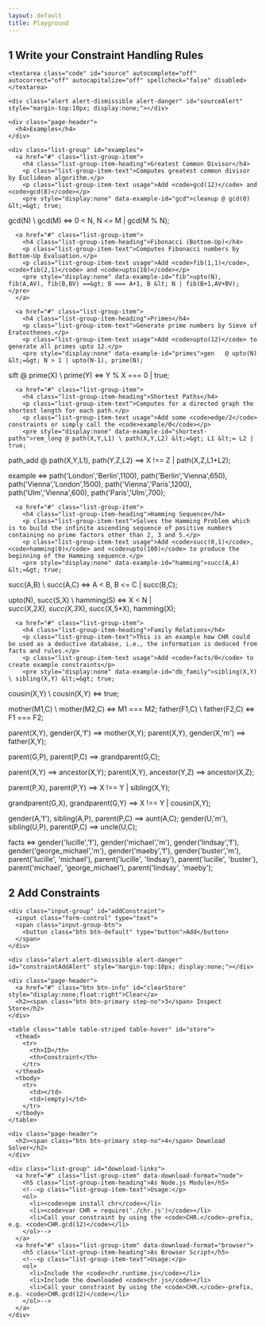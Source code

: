 ```yaml
---
layout: default
title: Playground
---
```


<div class="row page-header">
  <div class="col-lg-7">
    <div class="page-header">
      <h2><span class="btn btn-primary step-no">1</span> Write your Constraint Handling Rules</h2>
    </div>

    <textarea class="code" id="source" autocomplete="off" autocorrect="off" autocapitalize="off" spellcheck="false" disabled></textarea>

    <div class="alert alert-dismissible alert-danger" id="sourceAlert" style="margin-top:10px; display:none;"></div>

    <div class="page-header">
      <h4>Examples</h4>
    </div>

    <div class="list-group" id="examples">
      <a href="#" class="list-group-item">
        <h4 class="list-group-item-heading">Greatest Common Divisor</h4>
        <p class="list-group-item-text">Computes greatest common divisor by Euclidean algorithm.</p>
        <p class="list-group-item-text usage">Add <code>gcd(12)</code> and <code>gcd(8)</code></p>
        <pre style="display:none" data-example-id="gcd">cleanup @ gcd(0) &lt;=&gt; true;
gcd(N) \ gcd(M) &lt;=&gt; 0 &lt; N, N &lt;= M | gcd(M % N);</pre>
      </a>

      <a href="#" class="list-group-item">
        <h4 class="list-group-item-heading">Fibonacci (Bottom-Up)</h4>
        <p class="list-group-item-text">Computes Fibonacci numbers by Bottom-Up Evaluation.</p>
        <p class="list-group-item-text usage">Add <code>fib(1,1)</code>, <code>fib(2,1)</code> and <code>upto(10)</code></p>
        <pre style="display:none" data-example-id="fib">upto(N), fib(A,AV), fib(B,BV) ==&gt; B === A+1, B &lt; N | fib(B+1,AV+BV);</pre>
      </a>

      <a href="#" class="list-group-item">
        <h4 class="list-group-item-heading">Primes</h4>
        <p class="list-group-item-text">Generate prime numbers by Sieve of Eratosthenes.</p>
        <p class="list-group-item-text usage">Add <code>upto(12)</code> to generate all primes upto 12.</p>
        <pre style="display:none" data-example-id="primes">gen   @ upto(N) &lt;=&gt; N > 1 | upto(N-1), prime(N);
sift  @ prime(X) \ prime(Y) &lt;=&gt; Y % X === 0 | true;</pre>
      </a>

      <a href="#" class="list-group-item">
        <h4 class="list-group-item-heading">Shortest Paths</h4>
        <p class="list-group-item-text">Computes for a directed graph the shortest length for each path.</p>
        <p class="list-group-item-text usage">Add some <code>edge/2</code>  constraints or simply call the <code>example/0</code></p>
        <pre style="display:none" data-example-id="shortest-paths">rem_long @ path(X,Y,L1) \ path(X,Y,L2) &lt;=&gt; L1 &lt;= L2 | true;
path_add @ path(X,Y,L1), path(Y,Z,L2) ==> X !== Z | path(X,Z,L1+L2);

example &lt;=&gt;
path('London','Berlin',1100),
path('Berlin','Vienna',650),
path('Vienna','London',1500),
path('Vienna','Paris',1200),
path('Ulm','Vienna',600),
path('Paris','Ulm',700);</pre>
      </a>

      <a href="#" class="list-group-item">
        <h4 class="list-group-item-heading">Hamming Sequence</h4>
        <p class="list-group-item-text">Solves the Hamming Problem which is to build the infinite ascending sequence of positive numbers containing no prime factors other than 2, 3 and 5.</p>
        <p class="list-group-item-text usage">Add <code>succ(0,1)</code>, <code>hamming(0)</code> and <code>upto(100)</code> to produce the beginning of the Hamming sequence.</p>
        <pre style="display:none" data-example-id="hamming">succ(A,A) &lt;=&gt; true;
succ(A,B) \ succ(A,C) &lt;=&gt; A &lt; B, B &lt;= C | succ(B,C);

upto(N), succ(S,X) \ hamming(S) &lt;=&gt; X &lt; N |  
succ(X,2*X),
succ(X,3*X),
succ(X,5*X),
hamming(X);</pre>
      </a>

      <a href="#" class="list-group-item">
        <h4 class="list-group-item-heading">Family Relations</h4>
        <p class="list-group-item-text">This is an example how CHR could be used as a deductive database, i.e., the information is deduced from facts and rules.</p>
        <p class="list-group-item-text usage">Add <code>facts/0</code> to create example constraints</p>
        <pre style="display:none" data-example-id="db_family">sibling(X,Y) \ sibling(X,Y) &lt;=&gt; true;
cousin(X,Y) \ cousin(X,Y) &lt;=&gt; true;

mother(M1,C) \ mother(M2,C) &lt;=&gt; M1 === M2;
father(F1,C) \ father(F2,C) &lt;=&gt; F1 === F2;

parent(X,Y), gender(X,'f') ==&gt; mother(X,Y);
parent(X,Y), gender(X,'m') ==&gt; father(X,Y);

parent(G,P), parent(P,C) ==&gt; grandparent(G,C);

parent(X,Y) ==&gt; ancestor(X,Y);
parent(X,Y), ancestor(Y,Z) ==&gt; ancestor(X,Z);

parent(P,X), parent(P,Y) ==&gt; X !== Y | sibling(X,Y);

grandparent(G,X), grandparent(G,Y) ==&gt; X !== Y | cousin(X,Y);

gender(A,'f'), sibling(A,P), parent(P,C) ==&gt; aunt(A,C);
gender(U,'m'), sibling(U,P), parent(P,C) ==&gt; uncle(U,C);

facts &lt;=&gt;
gender('lucille','f'), gender('michael','m'), gender('lindsay','f'),
gender('george_michael','m'), gender('maeby','f'), gender('buster','m'),
parent('lucille', 'michael'),
parent('lucille', 'lindsay'),
parent('lucille', 'buster'),
parent('michael', 'george_michael'), 
parent('lindsay', 'maeby');</pre>
      </a>
    </div>
  </div>

  <div class="col-lg-4 col-lg-offset-1">
    <div class="page-header">
      <h2><span class="btn btn-primary step-no">2</span> Add Constraints</h2>
    </div>

    <div class="input-group" id="addConstraint">  
      <input class="form-control" type="text">
      <span class="input-group-btn">
        <button class="btn btn-default" type="button">Add</button>
      </span>
    </div>

    <div class="alert alert-dismissible alert-danger" id="constraintAddAlert" style="margin-top:10px; display:none;"></div>

    <div class="page-header">
      <a href="#" class="btn btn-info" id="clearStore" style="display:none;float:right">Clear</a>
      <h2><span class="btn btn-primary step-no">3</span> Inspect Store</h2>
    </div>
    
    <table class="table table-striped table-hover" id="store">
      <thead>
        <tr>
          <th>ID</th>
          <th>Constraint</th>
        </tr>
      </thead>
      <tbody>
        <tr>
          <td></td>
          <td>(empty)</td>
        </tr>
      </tbody>
    </table>

    <div class="page-header">
      <h2><span class="btn btn-primary step-no">4</span> Download Solver</h2>
    </div>

    <div class="list-group" id="download-links">
      <a href="#" class="list-group-item" data-download-format="node">
        <h5 class="list-group-item-heading">As Node.js Module</h5>
        <!--<p class="list-group-item-text">Usage:</p>
        <ol>
          <li><code>npm install chr</code></li>
          <li><code>var CHR = require('./chr.js')</code></li>
          <li>Call your constraint by using the <code>CHR.</code>-prefix, e.g. <code>CHR.gcd(12)</code></li>
        </ol>-->
      </a>
      <a href="#" class="list-group-item" data-download-format="browser">
        <h5 class="list-group-item-heading">As Browser Script</h5>
        <!--<p class="list-group-item-text">Usage:</p>
        <ol>
          <li>Include the <code>chr.runtime.js</code></li>
          <li>Include the downloaded <code>chr.js</code></li>
          <li>Call your constraint by using the <code>CHR.</code>-prefix, e.g. <code>CHR.gcd(12)</code></li>
        </ol>-->
      </a>
    </div>
  </div>
</div>
